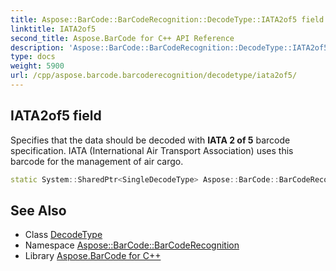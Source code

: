 ```yaml
---
title: Aspose::BarCode::BarCodeRecognition::DecodeType::IATA2of5 field
linktitle: IATA2of5
second_title: Aspose.BarCode for C++ API Reference
description: 'Aspose::BarCode::BarCodeRecognition::DecodeType::IATA2of5 field. Specifies that the data should be decoded with IATA 2 of 5 barcode specification. IATA (International Air Transport Association) uses this barcode for the management of air cargo in C++.'
type: docs
weight: 5900
url: /cpp/aspose.barcode.barcoderecognition/decodetype/iata2of5/
---
```

## IATA2of5 field


Specifies that the data should be decoded with **IATA 2 of 5** barcode specification. IATA (International Air Transport Association) uses this barcode for the management of air cargo.

```cpp
static System::SharedPtr<SingleDecodeType> Aspose::BarCode::BarCodeRecognition::DecodeType::IATA2of5
```




## See Also

* Class [DecodeType](../)
* Namespace [Aspose::BarCode::BarCodeRecognition](../../)
* Library [Aspose.BarCode for C++](../../../)
